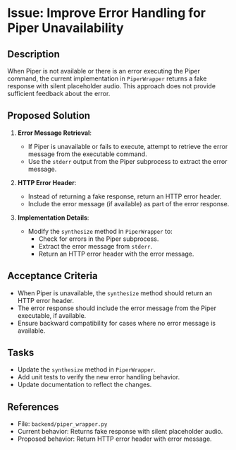 # Issue: Improve Error Handling for Piper Unavailability

## Description
When Piper is not available or there is an error executing the Piper command, the current implementation in `PiperWrapper` returns a fake response with silent placeholder audio. This approach does not provide sufficient feedback about the error.

## Proposed Solution
1. **Error Message Retrieval**:
   - If Piper is unavailable or fails to execute, attempt to retrieve the error message from the executable command.
   - Use the `stderr` output from the Piper subprocess to extract the error message.

2. **HTTP Error Header**:
   - Instead of returning a fake response, return an HTTP error header.
   - Include the error message (if available) as part of the error response.

3. **Implementation Details**:
   - Modify the `synthesize` method in `PiperWrapper` to:
     - Check for errors in the Piper subprocess.
     - Extract the error message from `stderr`.
     - Return an HTTP error header with the error message.

## Acceptance Criteria
- When Piper is unavailable, the `synthesize` method should return an HTTP error header.
- The error response should include the error message from the Piper executable, if available.
- Ensure backward compatibility for cases where no error message is available.

## Tasks
- Update the `synthesize` method in `PiperWrapper`.
- Add unit tests to verify the new error handling behavior.
- Update documentation to reflect the changes.

## References
- File: `backend/piper_wrapper.py`
- Current behavior: Returns fake response with silent placeholder audio.
- Proposed behavior: Return HTTP error header with error message.
